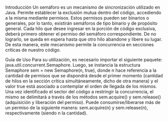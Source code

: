 Introducción
Un semáforo es un mecanismo de sincronización utilizado en Java. Permite establecer la exclusión mutua dentro del código, accediendo a la misma mediante permisos. Estos permisos pueden ser binarios o generales, por lo tanto, existirán semáforos de tipo binario y de propósito general. Cada hilo que desee ingresar en la porción de código exclusiva, deberá primero obtener el permiso del semáforo correspondiente. De no lograrlo, se queda en espera hasta que otro hilo abandone y libere su lugar. De esta manera, este mecanismo permite la concurrencia en secciones críticas de nuestro código.

Guía de Uso
Para su utilización, es necesario importar el siguiente paquete: java.util.concurrent.Semaphore. Luego, se instancia la estructura Semaphore sem = new Semaphore(n, true), donde n hace referencia a la cantidad de permisos que se dispondrá desde el primer momento (cantidad de hilos en la sección crítica simultáneamente, dicho de otra manera) y el valor true está asociado a contemplar el orden de llegada de los mismos. 
Una vez identificado el sector del código a restringir la concurrencia, el mismo se delimitará a través de los métodos sem.acquire() y sem.release() (adquisición y liberación del permiso). Puede consumirse/liberarse más de un permiso de la siguiente manera: sem.acquire(n) y sem.release(n), respectivamente (siendo n la cantidad). 